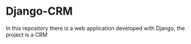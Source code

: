 # Django-CRM
In this repository there is a web application developed with Django, the project is a CRM
